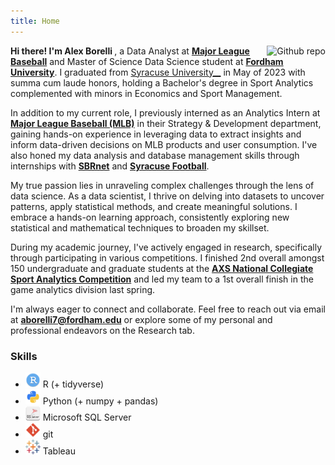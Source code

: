 ```yaml
---
title: Home
---
```


[<img src="borelli2.png" style="max-width:25%;min-width:50px;float:right;" alt="Github repo" />](https://github.com/afborell)

<b> Hi there! I'm Alex Borelli </b>, a Data Analyst at [__Major League Baseball__](https://www.mlb.com/) and Master of Science Data Science student at [__Fordham University__](https://www.fordham.edu/). I graduated from [Syracuse University__](https://www.syracuse.edu/) in May of 2023 with summa cum laude honors, holding a Bachelor's degree in Sport Analytics complemented with minors in Economics and Sport Management.

In addition to my current role, I previously interned as an Analytics Intern at [__Major League Baseball (MLB)__](https://www.mlb.com/) in their Strategy & Development department, gaining hands-on experience in leveraging data to extract insights and inform data-driven decisions on MLB products and user consumption. I've also honed my data analysis and database management skills through internships with [__SBRnet__](https://sportsmarketanalytics.com/home.aspx?rs=nf) and [__Syracuse Football__](https://cuse.com/sports/football).

My true passion lies in unraveling complex challenges through the lens of data science. As a data scientist, I thrive on delving into datasets to uncover patterns, apply statistical methods, and create meaningful solutions. I embrace a hands-on learning approach, consistently exploring new statistical and mathematical techniques to broaden my skillset.

During my academic journey, I've actively engaged in research, specifically through participating in various competitions. I finished 2nd overall amongst 150 undergraduate and graduate students at the [__AXS National Collegiate Sport Analytics Competition__](https://news.syr.edu/blog/2023/03/01/falk-college-sport-analytics-students-continue-success-at-national-competitions/) and led my team to a 1st overall finish in the game analytics division last spring.

I'm always eager to connect and collaborate. Feel free to reach out via email at [__aborelli7@fordham.edu__](aborelli7@fordham.edu) or explore some of my personal and professional endeavors on the Research tab.

### Skills

- <img src="rstudio.png" style="max-width:5%;min-width:5px"> R (+ tidyverse)
- <img src="python.png" style="max-width:5%;min-width:5px"> Python (+ numpy + pandas)
- <img src="sql-server.png" style="max-width:5%;min-width:5px"> Microsoft SQL Server
- <img src="git.png" style="max-width:5%;min-width:5px"> git
- <img src="tableau.svg" style="max-width:5%;min-width:5px"> Tableau

